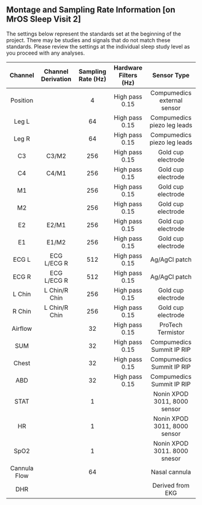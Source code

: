 ## Montage and Sampling Rate Information [on MrOS Sleep Visit 2]

The settings below represent the standards set at the beginning of the project. There may be studies and signals that do not match these standards. Please review the settings at the individual sleep study level as you proceed with any analyses.

|   Channel    |   Channel Derivation  |  Sampling Rate (Hz)  |  Hardware Filters (Hz)  |         Sensor Type          |
|:------------:|:---------------------:|:--------------------:|:-----------------------:|:----------------------------:|
| Position     |                       |    4                 |  High pass 0.15         | Compumedics external sensor  |
| Leg L        |                       |   64                 |  High pass 0.15         | Compumedics piezo leg leads  |
| Leg R        |                       |   64                 |  High pass 0.15         | Compumedics piezo leg leads  |
| C3           | C3/M2                 |  256                 |  High pass 0.15         | Gold cup electrode           |
| C4           | C4/M1                 |  256                 |  High pass 0.15         | Gold cup electrode           |
| M1           |                       |  256                 |  High pass 0.15         | Gold cup electrode           |
| M2           |                       |  256                 |  High pass 0.15         | Gold cup electrode           |
| E2           | E2/M1                 |  256                 |  High pass 0.15         | Gold cup electrode           |
| E1           | E1/M2                 |  256                 |  High pass 0.15         | Gold cup electrode           |
| ECG L        | ECG L/ECG R           |  512                 |  High pass 0.15         | Ag/AgCl patch                |
| ECG R        | ECG L/ECG R           |  512                 |  High pass 0.15         | Ag/AgCl patch                |
| L Chin       | L Chin/R Chin         |  256                 |  High pass 0.15         | Gold cup electrode           |
| R Chin       | L Chin/R Chin         |  256                 |  High pass 0.15         | Gold cup electrode           |
| Airflow      |                       |   32                 |  High pass 0.15         | ProTech Termistor            |
| SUM          |                       |   32                 |  High pass 0.15         | Compumedics Summit IP RIP    |
| Chest        |                       |   32                 |  High pass 0.15         | Compumedics Summit IP RIP    |
| ABD          |                       |   32                 |  High pass 0.15         | Compumedics Summit IP RIP    |
| STAT         |                       |    1                 |                         | Nonin XPOD 3011, 8000 sensor |
| HR           |                       |    1                 |                         | Nonin XPOD 3011, 8000 sensor |
| SpO2         |                       |    1                 |                         | Nonin XPOD 3011. 8000 snesor |
| Cannula Flow |                       |   64                 |                         | Nasal cannula                |
| DHR          |                       |                      |                         | Derived from EKG             |
